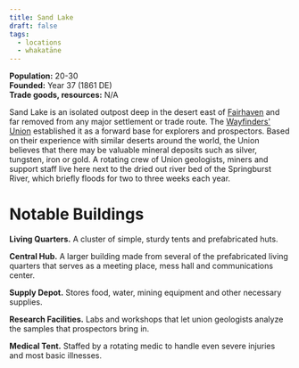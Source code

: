 ```yaml
---
title: Sand Lake
draft: false
tags:
  - locations
  - whakatāne
---
```

**Population:** 20-30  
**Founded:** Year 37 (1861 DE)  
**Trade goods, resources:** N/A

Sand Lake is an isolated outpost deep in the desert east of [Fairhaven](fairhaven) and far removed from any major settlement or trade route. The [Wayfinders' Union](the-wayfinders-union) established it as a forward base for explorers and prospectors. Based on their experience with similar deserts around the world, the Union believes that there may be valuable mineral deposits such as silver, tungsten, iron or gold. A rotating crew of Union geologists, miners and support staff live here next to the dried out river bed of the Springburst River, which briefly floods for two to three weeks each year.
# Notable Buildings
**Living Quarters.** A cluster of simple, sturdy tents and prefabricated huts.

**Central Hub.** A larger building made from several of the prefabricated living quarters that serves as a meeting place, mess hall and communications center.

**Supply Depot.** Stores food, water, mining equipment and other necessary supplies.

**Research Facilities.** Labs and workshops that let union geologists analyze the samples that prospectors bring in.

**Medical Tent.** Staffed by a rotating medic to handle even severe injuries and most basic illnesses.